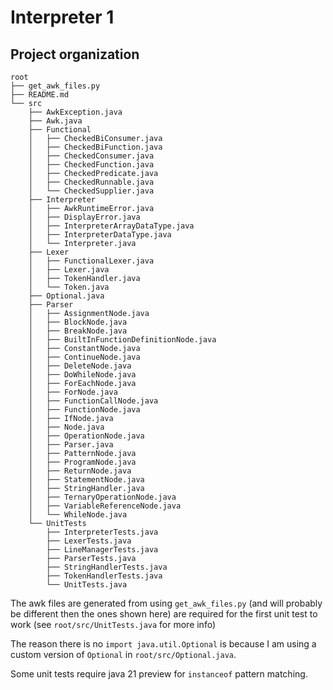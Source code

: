 # Interpreter 1

## Project organization

```
root
├── get_awk_files.py
├── README.md
└── src
    ├── AwkException.java
    ├── Awk.java
    ├── Functional
    │   ├── CheckedBiConsumer.java
    │   ├── CheckedBiFunction.java
    │   ├── CheckedConsumer.java
    │   ├── CheckedFunction.java
    │   ├── CheckedPredicate.java
    │   ├── CheckedRunnable.java
    │   └── CheckedSupplier.java
    ├── Interpreter
    │   ├── AwkRuntimeError.java
    │   ├── DisplayError.java
    │   ├── InterpreterArrayDataType.java
    │   ├── InterpreterDataType.java
    │   └── Interpreter.java
    ├── Lexer
    │   ├── FunctionalLexer.java
    │   ├── Lexer.java
    │   ├── TokenHandler.java
    │   └── Token.java
    ├── Optional.java
    ├── Parser
    │   ├── AssignmentNode.java
    │   ├── BlockNode.java
    │   ├── BreakNode.java
    │   ├── BuiltInFunctionDefinitionNode.java
    │   ├── ConstantNode.java
    │   ├── ContinueNode.java
    │   ├── DeleteNode.java
    │   ├── DoWhileNode.java
    │   ├── ForEachNode.java
    │   ├── ForNode.java
    │   ├── FunctionCallNode.java
    │   ├── FunctionNode.java
    │   ├── IfNode.java
    │   ├── Node.java
    │   ├── OperationNode.java
    │   ├── Parser.java
    │   ├── PatternNode.java
    │   ├── ProgramNode.java
    │   ├── ReturnNode.java
    │   ├── StatementNode.java
    │   ├── StringHandler.java
    │   ├── TernaryOperationNode.java
    │   ├── VariableReferenceNode.java
    │   └── WhileNode.java
    └── UnitTests
        ├── InterpreterTests.java
        ├── LexerTests.java
        ├── LineManagerTests.java
        ├── ParserTests.java
        ├── StringHandlerTests.java
        ├── TokenHandlerTests.java
        └── UnitTests.java
```

The awk files are generated from using `get_awk_files.py` (and will probably be different then the ones shown here) are required for the first unit test to work (see `root/src/UnitTests.java` for more info)

The reason there is no `import java.util.Optional` is because I am using a custom version of `Optional` in `root/src/Optional.java`.

Some unit tests require java 21 preview for `instanceof` pattern matching.
